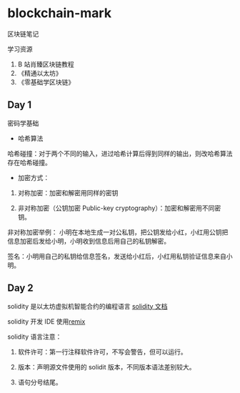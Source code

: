 # blockchain-mark

区块链笔记

学习资源

1. B 站肖臻区块链教程
2. 《精通以太坊》
3. 《零基础学区块链》

## Day 1

密码学基础

- 哈希算法

哈希碰撞：对于两个不同的输入，进过哈希计算后得到同样的输出，则改哈希算法存在哈希碰撞。

- 加密方式：

1. 对称加密：加密和解密用同样的密钥

2. 非对称加密（公钥加密 Public-key cryptography）：加密和解密用不同密钥。

非对称加密举例： 小明在本地生成一对公私钥，把公钥发给小红，小红用公钥把信息加密后发给小明，小明收到信息后用自己的私钥解密。

签名：小明用自己的私钥给信息签名，发送给小红后，小红用私钥验证信息来自小明。

## Day 2

solidity 是以太坊虚拟机智能合约的编程语言
[solidity 文档](https://solidity-cn.readthedocs.io/zh/develop/introduction-to-smart-contracts.html)

solidity 开发 IDE 使用[remix](https://remix.ethereum.org/#optimize=false&runs=200&evmVersion=null&version=soljson-v0.8.7+commit.e28d00a7.js)

solidity 语言注意：

1.  软件许可：第一行注释软件许可，不写会警告，但可以运行。

2.  版本：声明源文件使用的 solidit 版本，不同版本语法差别较大。

3.  语句分号结尾。
